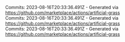 Commits: 2023-08-16T20:33:36.491Z - Generated via https://github.com/marketplace/actions/artificial-grass
<br>
Commits: 2023-08-16T20:33:36.491Z - Generated via https://github.com/marketplace/actions/artificial-grass
<br>
Commits: 2023-08-16T20:33:36.491Z - Generated via https://github.com/marketplace/actions/artificial-grass
<br>
